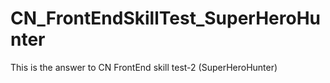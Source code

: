 # CN_FrontEndSkillTest_SuperHeroHunter
This is the answer to CN FrontEnd skill test-2 (SuperHeroHunter)
